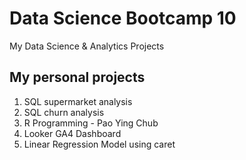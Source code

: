 # Data Science Bootcamp 10
My Data Science &amp; Analytics Projects

## My personal projects

1. SQL supermarket analysis
2. SQL churn analysis
3. R Programming - Pao Ying Chub
4. Looker GA4 Dashboard
5. Linear Regression Model using caret
